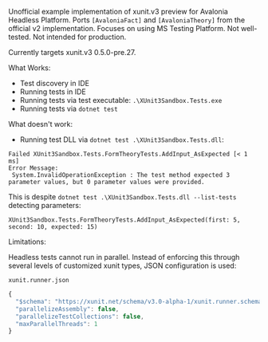 Unofficial example implementation of xunit.v3 preview for Avalonia Headless Platform. Ports `[AvaloniaFact]` and `[AvaloniaTheory]` from the official v2 implementation. Focuses on using MS Testing Platform. Not well-tested. Not intended for production.

Currently targets xunit.v3 0.5.0-pre.27.

What Works:

* Test discovery in IDE
* Running tests in IDE
* Running tests via test executable: `.\XUnit3Sandbox.Tests.exe`
* Running tests via `dotnet test`

What doesn't work:

* Running test DLL via `dotnet test .\XUnit3Sandbox.Tests.dll`:

```
Failed XUnit3Sandbox.Tests.FormTheoryTests.AddInput_AsExpected [< 1 ms]
Error Message:
 System.InvalidOperationException : The test method expected 3 parameter values, but 0 parameter values were provided.
```

This is despite `dotnet test .\XUnit3Sandbox.Tests.dll --list-tests` detecting parameters:

```
XUnit3Sandbox.Tests.FormTheoryTests.AddInput_AsExpected(first: 5, second: 10, expected: 15)
```

Limitations:

Headless tests cannot run in parallel. Instead of enforcing this through several levels of customized xunit types, JSON configuration is used:

`xunit.runner.json`
```js
{
  "$schema": "https://xunit.net/schema/v3.0-alpha-1/xunit.runner.schema.json",
  "parallelizeAssembly": false,
  "parallelizeTestCollections": false,
  "maxParallelThreads": 1
}
```
